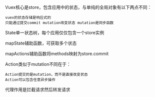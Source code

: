 Vuex核心是store，包含应用中的状态，与单纯的全局对象有以下两点不同：
	
	vuex的状态存储是响应式的
	只能通过提交commit mutation改变状态 mutation是同步函数

State单一状态树，每个应用仅仅包含一个store实例

mapState辅助函数，可获取多个状态

mapActions辅助函数将methods映射为store.commit

Action类似于mutation不同在于：

	Action提交的是mutation，而不是直接改变状态
	Action可以包含任意异步操作

代理作用是拦截请求然后转发请求